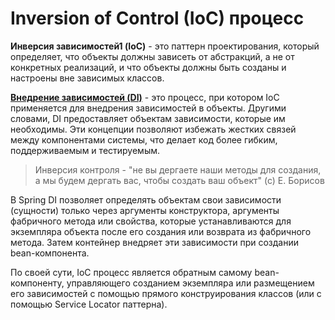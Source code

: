 # Inversion of Control (IoC) процесс 
**Инверсия зависимостей1 (IoC)** - это паттерн проектирования, который определяет, что объекты должны зависеть от абстракций, а не от конкретных реализаций, и что объекты должны быть созданы и настроены вне зависимых классов. 

**[Внедрение зависимостей (DI)](./DependencyInjection.md)** - это процесс, при котором IoC применяется для внедрения зависимостей в объекты. Другими словами, DI предоставляет объектам зависимости, которые им необходимы. Эти концепции позволяют избежать жестких связей между компонентами системы, что делает код более гибким, поддерживаемым и тестируемым.

> Инверсия контроля - "не вы дергаете наши методы для создания, а мы будем дергать вас, чтобы создать ваш объект" (с) Е. Борисов

В Spring DI позволяет определять объектам свои зависимости (сущности) только через аргументы конструктора, аргументы фабричного метода или свойства, которые устанавливаются для экземпляра объекта после его создания или возврата из фабричного метода. Затем контейнер внедряет эти зависимости при создании bean-компонента.  

По своей сути, IoC процесс является обратным самому bean-компоненту, управляющего созданием экземпляра или размещением его зависимостей с помощью прямого конструирования классов (или с помощью Service Locator паттерна). 